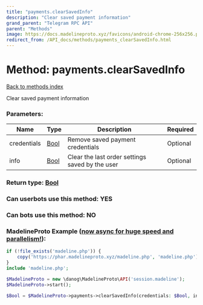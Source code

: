 ```yaml
---
title: "payments.clearSavedInfo"
description: "Clear saved payment information"
grand_parent: "Telegram RPC API"
parent: "Methods"
image: https://docs.madelineproto.xyz/favicons/android-chrome-256x256.png
redirect_from: /API_docs/methods/payments_clearSavedInfo.html
---
```

# Method: payments.clearSavedInfo
[Back to methods index](index.html)



Clear saved payment information

### Parameters:

| Name     |    Type       | Description | Required |
|----------|---------------|-------------|----------|
|credentials|[Bool](/API_docs/types/Bool.html) | Remove saved payment credentials | Optional|
|info|[Bool](/API_docs/types/Bool.html) | Clear the last order settings saved by the user | Optional|


### Return type: [Bool](/API_docs/types/Bool.html)

### Can userbots use this method: **YES**

### Can bots use this method: **NO**


### MadelineProto Example ([now async for huge speed and parallelism!](https://docs.madelineproto.xyz/docs/ASYNC.html)):


```php
if (!file_exists('madeline.php')) {
    copy('https://phar.madelineproto.xyz/madeline.php', 'madeline.php');
}
include 'madeline.php';

$MadelineProto = new \danog\MadelineProto\API('session.madeline');
$MadelineProto->start();

$Bool = $MadelineProto->payments->clearSavedInfo(credentials: $Bool, info: $Bool, );
```

